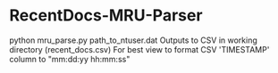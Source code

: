 # RecentDocs-MRU-Parser
python mru_parse.py path_to_ntuser.dat
Outputs to CSV in working directory (recent_docs.csv)
For best view to format CSV 'TIMESTAMP' column to "mm:dd:yy hh:mm:ss"
